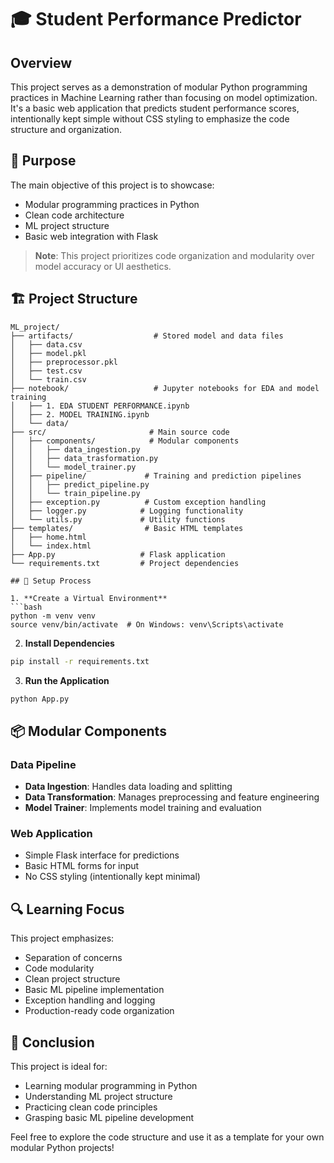 # 🎓 Student Performance Predictor

## Overview

This project serves as a demonstration of modular Python programming practices in Machine Learning rather than focusing on model optimization. It's a basic web application that predicts student performance scores, intentionally kept simple without CSS styling to emphasize the code structure and organization.

## 🎯 Purpose

The main objective of this project is to showcase:

- Modular programming practices in Python
- Clean code architecture
- ML project structure
- Basic web integration with Flask

> **Note**: This project prioritizes code organization and modularity over model accuracy or UI aesthetics.

## 🏗️ Project Structure

````
ML_project/
├── artifacts/                  # Stored model and data files
│   ├── data.csv
│   ├── model.pkl
│   ├── preprocessor.pkl
│   ├── test.csv
│   └── train.csv
├── notebook/                   # Jupyter notebooks for EDA and model training
│   ├── 1. EDA STUDENT PERFORMANCE.ipynb
│   ├── 2. MODEL TRAINING.ipynb
│   └── data/
├── src/                       # Main source code
│   ├── components/            # Modular components
│   │   ├── data_ingestion.py
│   │   ├── data_trasformation.py
│   │   └── model_trainer.py
│   ├── pipeline/             # Training and prediction pipelines
│   │   ├── predict_pipeline.py
│   │   └── train_pipeline.py
│   ├── exception.py          # Custom exception handling
│   ├── logger.py            # Logging functionality
│   └── utils.py             # Utility functions
├── templates/                # Basic HTML templates
│   ├── home.html
│   └── index.html
├── App.py                   # Flask application
└── requirements.txt         # Project dependencies

## 🚀 Setup Process

1. **Create a Virtual Environment**
```bash
python -m venv venv
source venv/bin/activate  # On Windows: venv\Scripts\activate
````

2. **Install Dependencies**

```bash
pip install -r requirements.txt
```

3. **Run the Application**

```bash
python App.py
```

## 📦 Modular Components

### Data Pipeline

- **Data Ingestion**: Handles data loading and splitting
- **Data Transformation**: Manages preprocessing and feature engineering
- **Model Trainer**: Implements model training and evaluation

### Web Application

- Simple Flask interface for predictions
- Basic HTML forms for input
- No CSS styling (intentionally kept minimal)

## 🔍 Learning Focus

This project emphasizes:

- Separation of concerns
- Code modularity
- Clean project structure
- Basic ML pipeline implementation
- Exception handling and logging
- Production-ready code organization

## 🎈 Conclusion

This project is ideal for:

- Learning modular programming in Python
- Understanding ML project structure
- Practicing clean code principles
- Grasping basic ML pipeline development

Feel free to explore the code structure and use it as a template for your own modular Python projects!


